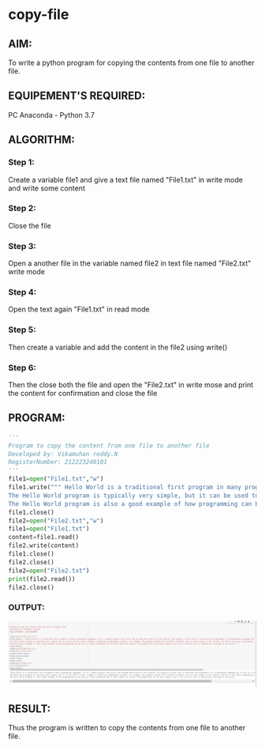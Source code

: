 # copy-file
## AIM:
To write a python program for copying the contents from one file to another file.
## EQUIPEMENT'S REQUIRED: 
PC
Anaconda - Python 3.7
## ALGORITHM: 
### Step 1:
Create a variable file1 and give a text file named "File1.txt" in write mode and write some content

### Step 2: 
Close the file 
### Step 3: 
Open a another file in the variable named file2 in text file named "File2.txt" write mode
### Step 4: 
Open the text again "File1.txt" in read mode
### Step 5: 
Then create a variable and add the content in the file2 using write() 
### Step 6: 
Then the close both the file and open the "File2.txt" in write mose and print the content for confirmation and close the file

## PROGRAM:
```py
''' 
Program to copy the content from one file to another file
Developed by: Vikamuhan reddy.N
RegisterNumber: 212223240181
'''
file1=open("File1.txt","w")
file1.write(""" Hello World is a traditional first program in many programming languages. It is a simple program that prints the message Hello World to the console. The program is often used to introduce new programmers to a programming language and to test if a compiler or interpreter is working properly.
The Hello World program is typically very simple, but it can be used to teach a number of important programming concepts. For example, the program teaches how to define variables, how to write output to the console, and how to use basic programming constructs such as loops and conditional statements.
The Hello World program is also a good example of how programming can be used to create something that is both simple and useful. The program may not be very complex, but it can still be used to communicate a message to the world.""")
file1.close()
file2=open("File2.txt","w")
file1=open("File1.txt")
content=file1.read()
file2.write(content)
file1.close()
file2.close()
file2=open("File2.txt")
print(file2.read())
file2.close()

```

### OUTPUT:
![output](./exp_5c.jpg)




## RESULT:
Thus the program is written to copy the contents from one file to another file.
